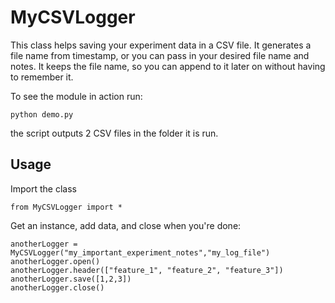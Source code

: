 MyCSVLogger
=============

This class helps saving your experiment data in a CSV file. It generates a file name from timestamp, or you can pass in your desired file name and notes. It keeps the file name, so you can append to it later on without having to remember it.


To see the module in action run:

    python demo.py

the script outputs 2 CSV files in the folder it is run.
    

## Usage ##

Import the class

    from MyCSVLogger import *

Get an instance, add data, and close when you're done:

    anotherLogger = MyCSVLogger("my_important_experiment_notes","my_log_file")
    anotherLogger.open()
    anotherLogger.header(["feature_1", "feature_2", "feature_3"])
    anotherLogger.save([1,2,3])
    anotherLogger.close()
